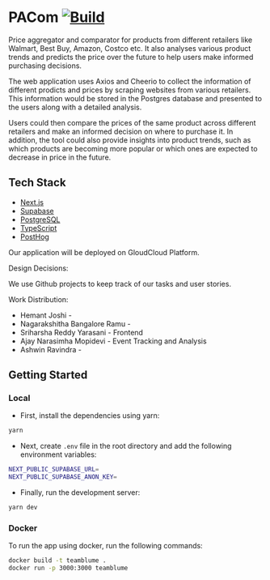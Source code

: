 # PACom [![Build](https://github.com/CSCI-5828-Foundations-Sftware-Engr/TeamBlume/actions/workflows/main.yml/badge.svg?branch=main)](https://github.com/CSCI-5828-Foundations-Sftware-Engr/TeamBlume/actions/workflows/main.yml)

Price aggregator and comparator for products from different retailers like Walmart, Best Buy, Amazon, Costco etc. It also analyses various product trends and predicts the price over the future to help users make informed purchasing decisions.

The web application uses Axios and Cheerio to collect the information of different prodicts and prices by scraping websites from various retailers. This information would be stored in the Postgres database and presented to the users along with a detailed analysis.

Users could then compare the prices of the same product across different retailers and make an informed decision on where to purchase it. In addition, the tool could also provide insights into product trends, such as which products are becoming more popular or which ones are expected to decrease in price in the future.

## Tech Stack

- [Next.js](https://nextjs.org/)
- [Supabase](https://supabase.io/)
- [PostgreSQL](https://www.postgresql.org/)
- [TypeScript](https://www.typescriptlang.org/)
- [PostHog](https://posthog.com/)

Our application will be deployed on GloudCloud Platform.

Design Decisions:

We use Github projects to keep track of our tasks and user stories.

Work Distribution: 
 - Hemant Joshi - 
 - Nagarakshitha Bangalore Ramu - 
 - Sriharsha Reddy Yarasani - Frontend
 - Ajay Narasimha Mopidevi - Event Tracking and Analysis
 - Ashwin Ravindra - 


## Getting Started

### Local

- First, install the dependencies using yarn:

```bash
yarn
```

- Next, create `.env` file in the root directory and add the following environment variables:

```bash
NEXT_PUBLIC_SUPABASE_URL=
NEXT_PUBLIC_SUPABASE_ANON_KEY=
```

- Finally, run the development server:

```bash
yarn dev
```

### Docker

To run the app using docker, run the following commands:

```bash
docker build -t teamblume .
docker run -p 3000:3000 teamblume
```
